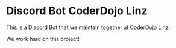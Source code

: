 # Discord Bot CoderDojo Linz

This is a Discord Bot that we maintain together at CoderDojo Linz.

We work hard on this project!
